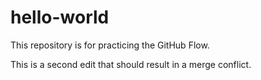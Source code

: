 # hello-world
This repository is for practicing the GitHub Flow.

This is a second edit that should result in a merge conflict.
